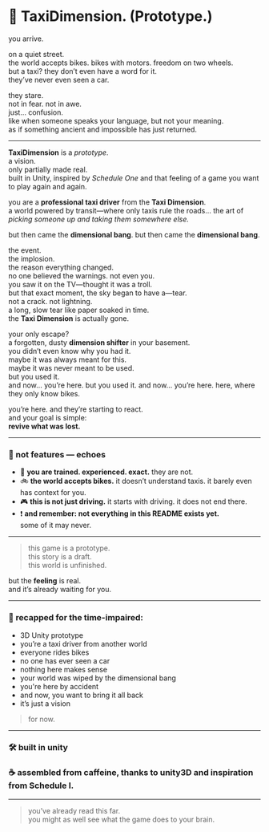# 🚖 TaxiDimension. (Prototype.)

you arrive.

on a quiet street.  
the world accepts bikes. bikes with motors. freedom on two wheels.  
but a taxi? they don’t even have a word for it.  
they’ve never even seen a car.

they stare.  
not in fear. not in awe.  
just… confusion.  
like when someone speaks your language, but not your meaning.  
as if something ancient and impossible has just returned.

---

**TaxiDimension** is a *prototype*.  
a vision.  
only partially made real.  
built in Unity, inspired by *Schedule One* and that feeling of a game you want to play again and again.

you are a **professional taxi driver** from the **Taxi Dimension**.  
a world powered by transit—where only taxis rule the roads... the art of *picking someone up and taking them somewhere else.*

but then came the **dimensional bang**.
but then came the **dimensional bang**.

the event.  
the implosion.  
the reason everything changed.  
no one believed the warnings. not even you.  
you saw it on the TV—thought it was a troll.  
but that exact moment, the sky began to have a—tear.  
not a crack. not lightning.  
a long, slow tear like paper soaked in time.  
the **Taxi Dimension** is actually gone.

your only escape?  
a forgotten, dusty **dimension shifter** in your basement.  
you didn’t even know why you had it.  
maybe it was always meant for this.  
maybe it was never meant to be used.  
but you used it.  
and now... you’re here.
but you used it. and now... you’re here.
here, where they only know bikes.  

you’re here.
and they’re starting to react.  
and your goal is simple:  
**revive what was lost.**

---

### 🧪 not features — echoes

- 👔 **you are trained. experienced. exact.** they are not.  
- 🚲 **the world accepts bikes.** it doesn’t understand taxis. it barely even has context for you.  
- 🎮 **this is not just driving.** it starts with driving. it does not end there.  
- ❗ **and remember: not everything in this README exists yet.**  
some of it may never.

---

> this game is a prototype.  
> this story is a draft.  
> this world is unfinished.

but the **feeling** is real.  
and it’s already waiting for you.

---

### 🧩 recapped for the time-impaired:

- 3D Unity prototype  
- you’re a taxi driver from another world  
- everyone rides bikes  
- no one has ever seen a car  
- nothing here makes sense  
- your world was wiped by the dimensional bang  
- you're here by accident  
- and now, you want to bring it all back  
- it’s just a vision  
> for now.

---

### 🛠 built in unity  
### ☕ assembled from caffeine, thanks to unity3D and inspiration from Schedule I.

---

<!-- 
note to self: the driver doesn't know everything yet. 
don't forget what the mirror showed. 
the bang wasn’t natural.
 -->

> you’ve already read this far.  
> you might as well see what the game does to your brain.
